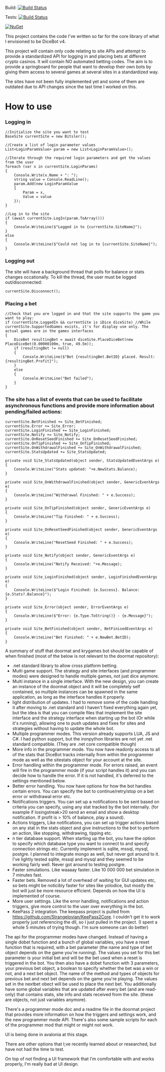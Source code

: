 Build: [![Build Status](https://eugenebotma.visualstudio.com/seuntjie900/_apis/build/status%2FDoormat?branchName=master&stageName=Build)](https://eugenebotma.visualstudio.com/seuntjie900/_build/latest?definitionId=2&branchName=master)

Tests: [![Build Status](https://eugenebotma.visualstudio.com/seuntjie900/_apis/build/status%2FDoormat?branchName=master&stageName=Test)](https://eugenebotma.visualstudio.com/seuntjie900/_build/latest?definitionId=2&branchName=master)

[![NuGet](https://img.shields.io/nuget/v/DoormatCore.svg)](https://www.nuget.org/packages/DoormatCore/)

This project contains the code I've written so far for the core library of what I envisioned to be DiceBot v4. 

This project will contain only code relating to site APIs and attempt to provide a standardized API for logging in and placing bets at different crypto casinos. It will contain NO automated betting codes. The aim is to provide a springboard for people that want to develop their own bots by giving them access to several games at several sites in a standardized way.

The sites have not been fully implemented yet and some of them are outdated due to API changes since the last time I worked on this.

# How to use

### Logging in
```
//Initialize the site you want to test
BaseSite currentSite = new Bitsler();

//Create a list of login parameter values
List<LoginParamValue> param = new List<LoginParamValue>();

//Iterate through the required login parameters and get the values from the user
foreach (var x in currentSite.LoginParams)
{
    Console.Write(x.Name + ": ");
    string value = Console.ReadLine();
    param.Add(new LoginParamValue
    {
        Param = x,
        Value = value
    });
}

//Log in to the site
if (await currentSite.LogIn(param.ToArray()))
{
    Console.WriteLine($"Logged in to {currentSite.SiteName}");
}
else
{
    Console.WriteLine($"Could not log in to {currentSite.SiteName}");
}
```

### Logging out
The site will have a background thread that polls for balance or stats changes occationally. To kill the thread, the user must be logged out/disconnected:
```
currentSite.Disconnect();
```

### Placing a bet
```
//Check that you are logged in and that the site supports the game you want to play:
if (currentSite.LoggedIn && currentSite is iDice diceSite) //While currentSite.SupportedGames exists, it's for display use only. The actual games are in the games interfaces
{
    DiceBet resultingBet = await diceSite.PlaceDiceBet(new PlaceDiceBet(0.00000100m, true, 49.5m));
    if (resultingBet != null)
    {
        Console.WriteLine($"Bet {resultingBet.BetID} placed. Result: {resultingBet.Profit}");
    }
    else
    {
        Console.WriteLine("Bet failed");
    }
}
```

### The site has a list of events that can be used to facilitate asynchronous functions and provide more information about pending/failed actions:
```
currentSite.BetFinished += Site_BetFinished;
currentSite.Error += Site_Error;
currentSite.LoginFinished += Site_LoginFinished;
currentSite.Notify += Site_Notify;
currentSite.OnResetSeedFinished += Site_OnResetSeedFinished;
currentSite.OnTipFinished += Site_OnTipFinished;
currentSite.OnWithdrawalFinished += Site_OnWithdrawalFinished;
currentSite.StatsUpdated += Site_StatsUpdated;

private void Site_StatsUpdated(object sender, StatsUpdatedEventArgs e)
{
    Console.WriteLine("Stats updated: "+e.NewStats.Balance);
}

private void Site_OnWithdrawalFinished(object sender, GenericEventArgs e)
{
    Console.WriteLine("Withdrawal Finished: " + e.Success);
}

private void Site_OnTipFinished(object sender, GenericEventArgs e)
{
    Console.WriteLine("Tip Finished: " + e.Success);
}

private void Site_OnResetSeedFinished(object sender, GenericEventArgs e)
{
    Console.WriteLine("ResetSeed Finished: " + e.Success);
}

private void Site_Notify(object sender, GenericEventArgs e)
{
    Console.WriteLine("Notify Received: "+e.Message);
}

private void Site_LoginFinished(object sender, LoginFinishedEventArgs e)
{
    Console.WriteLine($"Login Finished: {e.Success}. Balance: {e.Stats?.Balance}");
}

private void Site_Error(object sender, ErrorEventArgs e)
{
    Console.WriteLine($"Error: {e.Type.ToString()} - {e.Message}");
}

private void Site_BetFinished(object sender, BetFinisedEventArgs e)
{
    Console.WriteLine("Bet Finished: " + e.NewBet.BetID);
}

```





A summary of stuff that doormat and krygames bot should be capable of when finished (most of the below is not relevant to the doormat repository):

- .net standard library to allow cross platform betting.
- Multi game support. The strategy and site interfaces (and programmer modes) were designed to handle multiple games, not just dice anymore.
- Multi instance in a single interface. With the new design, you can create an instance of the doormat object and it will be completely self contained, so multiple instances can be spawned in the same application, as long as the interface handles it properly.
- light distribution of updates. I had to remove some of the code handling it after moving to .net standard and I haven't fixed everything again yet, but the idea is that you can compile files that implement the site interface and the strategy interface when starting up the bot (Or while it's running), allowing one to push updates and fixes for sites and strategies without having to update the whole bot.
- Multiple programmer modes. This version already supports LUA, JS and C#. I had python support, but the ironpython libraries are not yet .net standard compatible. (They are .net core compatible though)
- More info in the programmer mode. You now have readonly access to all of the stats that DiceBot tracks internally from within the programmer mode as well as the sitestats object for your account at the site.
- Error handling within the programmer mode. For errors raised, an event will fire in the programmer mode (if your script handles it) and you can decide how to handle the error. If it is not handled, it's deferred to the settings mentioned below.
- Better error handling. You now have options for how the bot handles certain errors. You can specify the bot to continue/retry/stop on a bet error or withdrawal error etc.
- Notifications triggers. You can set up a notifications to be sent based on criteria you can specify, using any stat tracked by the bot internally. (for example if losingstreak>20 send an email and show a desktop notification. If profit is > 10% of balance, play a sound).
- Actions triggers, Like notifications, you can set up trigger actions based on any stat in the stats object and give instructions to the bot to perform an action, like stopping, withdrawing, tipping etc.
- n tier database support. When starting up the bot, you have the option to specify which database type you want to connect to and specify connection strings etc. Currently implement is sqlite, mssql, mysql, postgre. I planned to integrate mongo as well, but never got around to it. I've lightly tested sqlite, mssql and mysql and they seemed to be working fairly well. Never got around to testing postgre.
- Faster simulations. Like waaaay faster. Like 10 000 000 bet simulation in 7 minutes fast.
- Faster bets. Removed a lot of overhead of waiting for GUI updates etc, so bets might be noticibly faster for sites like yolodice, but mostly the bot will just be more resource efficient. Depends on how the UI is implemented of course.
- More user settings. Like the error handling, notifications and action triggers, give more control to the user over everything in the bot.
- KeePass 2 integration. The keepass project is pulled from https://github.com/Strangelovian/KeePass2Core. I couldn't get it to work properly just referencing the dll, so I just pulled in the project. (I spent a whole 5 minutes of trying though. I'm sure someone can do better)

The api for the programmer modes have changed. Instead of having a single dobet function and a bunch of global variables, you have a reset function that is required, with a bet parameter (the name and type of bet object depends on the game you're running). The values you set for this bet parameter is your initial bet and will be the bet used when a reset is triggered in the bot. You then also have a dobet function with 3 parameters, your previous bet object, a boolean to specify whether the bet was a win or not, and a next bet object. The name of the method and types of objects for previous bet and next bet depends on the game you're playing. The values set in the nextbet obect will be used to place the next bet. You additionally have some global variables that are updated after every bet (and are read-only) that contains stats, site info and stats received from the site. (these are objects, not just variables anymore).

There's a programmer mode doc and a readme file in the doormat project that provides more information on how the triggers and settings work, and the new programmer mode API. There's also some sample scripts for each of the programmer mod that might or might not work.

UI is being done in avalonia at this stage.

There are other options that I;ve recently learned about or researched, but have not had the time to test.

On top of not finding a UI framework that I'm comfortable with and works properly, I'm really bad at UI design.
